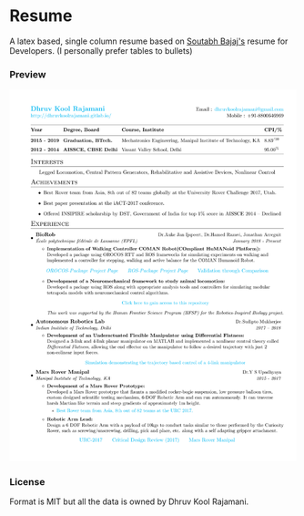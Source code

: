 # Resume

A latex based, single column resume based on [Soutabh Bajaj's](https://github.com/sb2nov) resume for Developers. (I personally prefer tables to bullets)

### Preview
![Resume Screenshot](/resume.png)

### License
Format is MIT but all the data is owned by Dhruv Kool Rajamani.
